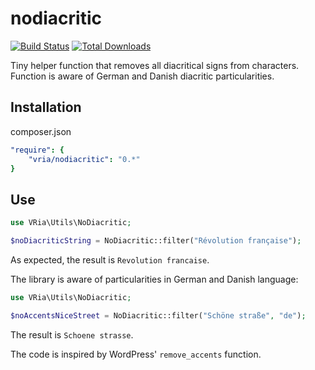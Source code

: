# nodiacritic

[![Build Status](https://travis-ci.org/vria/nodiacritic.svg?branch=master)](https://travis-ci.org/vria/nodiacritic)
[![Total Downloads](https://poser.pugx.org/vria/nodiacritic/downloads)](https://packagist.org/packages/vria/nodiacritic)

Tiny helper function that removes all diacritical signs from characters. Function is aware of German and Danish diacritic particularities.


## Installation

composer.json
```yml
"require": {
    "vria/nodiacritic": "0.*"
}
```

## Use

```php
use VRia\Utils\NoDiacritic;

$noDiacriticString = NoDiacritic::filter("Révolution française");
```

As expected, the result is `Revolution francaise`.

The library is aware of particularities in German and Danish language:

```php
use VRia\Utils\NoDiacritic;

$noAccentsNiceStreet = NoDiacritic::filter("Schöne straße", "de");
```

The result is `Schoene strasse`.

The code is inspired by WordPress' `remove_accents` function.

